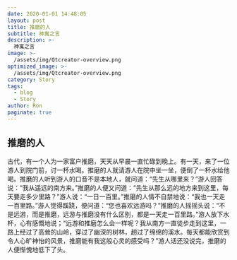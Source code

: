 ```yaml
---
date: 2020-01-01 14:48:05
layout: post
title: 推磨的人
subtitle: 神寓之言
description: >-
  神寓之言
image: >-
  /assets/img/Qtcreator-overview.png
optimized_image: >-
  /assets/img/Qtcreator-overview.png
category: Story
tags:
  - blog
  - Story
author: Ron
paginate: true
---
```

 ## 推磨的人

  古代，有一个人为一家富户推磨，天天从早晨一直忙碌到晚上。有一天，来了一位游人到院门前，讨一杯水喝。推磨的人就请游人在院中坐一坐，便倒了一杯水给他喝。推磨的人听到游人的口音不是本地人，就问道：“先生从哪里来？”游人回答说：“我从遥远的南方来。”推磨的人便又问道：“先生从那么远的地方来到这里，每天要走多少里路？”游人说：“一日一百里。”推磨的人情不自禁地说：“我也一天走一百里路。”游人觉得蹊跷，便问道：“您也喜欢远游吗？”推磨的人摇摇头说：“不是远游，而是推磨，远游与推磨没有什么区别，都是一天走一百里路。”游人放下水杯，心有感慨地说；“远游和推磨怎么会一样呢？我从南方一直徒步走到这里，一路上经过了高耸的山岭，穿过了幽深的树林，趟过了绵绵的溪水。每天都能欣赏到令人心旷神怡的风景，推磨能有我这般心灵的感受吗？”游人话还没说完，推磨的人便惭愧地低下了头。



